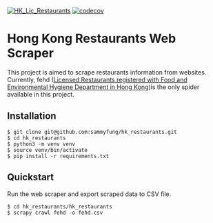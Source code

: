 [![HK_Lic_Restaurants](https://github.com/sammyfung/hk_restaurants/actions/workflows/python-app.yml/badge.svg)](https://github.com/sammyfung/hk_restaurants/actions/workflows/python-app.yml)
[![codecov](https://codecov.io/gh/sammyfung/hk_restaurants/graph/badge.svg?token=RAN18BUKD6)](https://codecov.io/gh/sammyfung/hk_restaurants)

Hong Kong Restaurants Web Scraper
==========================================

This project is aimed to scrape restaurants information from websites. Currently, fehd ([Licensed Restaurants registered with Food and Environmental Hygiene Department in Hong Kong](https://data.gov.hk/en-data/dataset/hk-fehd-fehdlmis-restaurant-licences))is the only spider available in this project.

Installation
------------

```
$ git clone git@github.com:sammyfung/hk_restaurants.git
$ cd hk_restaurants
$ python3 -m venv venv
$ source venv/bin/activate  
$ pip install -r requirements.txt
```

Quickstart
----------

Run the web scraper and export scraped data to CSV file.
```
$ cd hk_restaurants/hk_restaurants    
$ scrapy crawl fehd -o fehd.csv    
```
